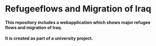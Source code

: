 # Refugeeflows and Migration of Iraq
#### This repository includes a webapplication which shows major refugee flows and migration of Iraq.
#### It is created as part of a university project.
